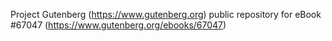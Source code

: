 Project Gutenberg (https://www.gutenberg.org) public repository for
eBook #67047 (https://www.gutenberg.org/ebooks/67047)
